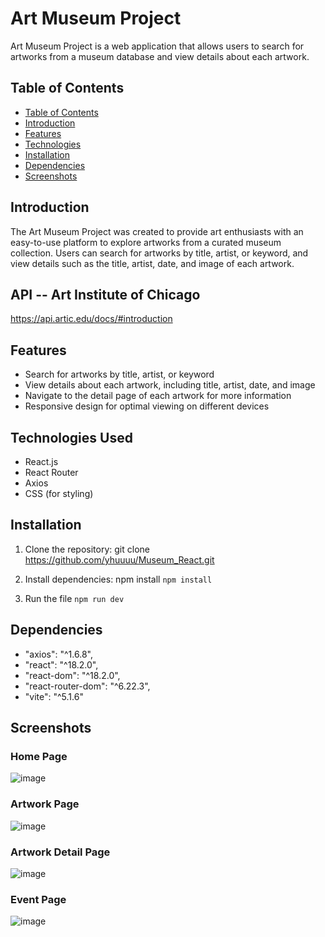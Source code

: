 # Art Museum Project
Art Museum Project is a web application that allows users to search for artworks from a museum database and view details about each artwork.

## Table of Contents
  - [Table of Contents](#table-of-contents)
  - [Introduction](#introduction)
  - [Features](#features)
  - [Technologies](#technologies-used)
  - [Installation](#installation)
  - [Dependencies](#dependencies)
  - [Screenshots](#screenshots)


## Introduction
The Art Museum Project was created to provide art enthusiasts with an easy-to-use platform to explore artworks from a curated museum collection. Users can search for artworks by title, artist, or keyword, and view details such as the title, artist, date, and image of each artwork.

## API -- Art Institute of Chicago 
https://api.artic.edu/docs/#introduction

## Features

- Search for artworks by title, artist, or keyword
- View details about each artwork, including title, artist, date, and image
- Navigate to the detail page of each artwork for more information
- Responsive design for optimal viewing on different devices
## Technologies Used

- React.js
- React Router
- Axios
- CSS (for styling)


## Installation

1. Clone the repository: git clone <https://github.com/yhuuuu/Museum_React.git>

2. Install dependencies: npm install
``
npm install
``

3. Run the file
``
npm run dev
``

## Dependencies
- "axios": "^1.6.8",
- "react": "^18.2.0",
- "react-dom": "^18.2.0",
- "react-router-dom": "^6.22.3",
- "vite": "^5.1.6"

 

## Screenshots
### Home Page
![image](./src/screenshots/homePage.png)
 

### Artwork Page
![image](./src/screenshots/artworkPage.png)
 
### Artwork Detail Page
![image](./src/screenshots/artworkDetailPage.png)

 ### Event Page
![image](./src/screenshots/eventPage.png)

   
     
   
    